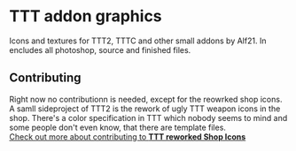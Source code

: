 # TTT addon graphics

Icons and textures for TTT2, TTTC and other small addons by Alf21. In encludes all photoshop, source and finished files.

## Contributing
Right now no contributionn is needed, except for the reowrked shop icons. A samll sideproject of TTT2 is the rework of ugly TTT weapon icons in the shop. There's a color specification in TTT which nobody seems to mind and some people don't even know, that there are template files. <br>
[Check out more about contributing to **TTT reworked Shop Icons**](https://github.com/TimGoll/ttt_addon_graphics/tree/master/reworked_shop/)
